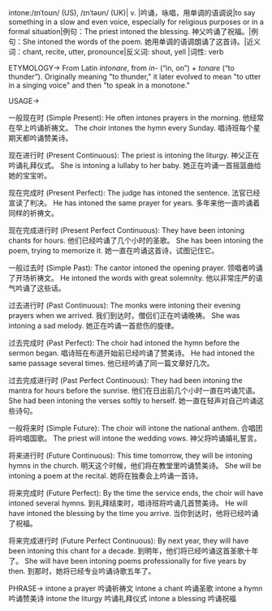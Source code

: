 intone:/ɪnˈtoʊn/ (US), /ɪnˈtəʊn/ (UK)| v. |吟诵，咏唱，用单调的语调说|to say something in a slow and even voice, especially for religious purposes or in a formal situation|例句：The priest intoned the blessing.  神父吟诵了祝福。|例句：She intoned the words of the poem. 她用单调的语调朗诵了这首诗。|近义词：chant, recite, utter, pronounce|反义词: shout, yell |词性: verb

ETYMOLOGY->
From Latin *intonare*, from *in-* (“in, on”) + *tonare* (“to thunder”).  Originally meaning "to thunder," it later evolved to mean "to utter in a singing voice" and then "to speak in a monotone."

USAGE->

一般现在时 (Simple Present):
He often intones prayers in the morning. 他经常在早上吟诵祈祷文。
The choir intones the hymn every Sunday.  唱诗班每个星期天都吟诵赞美诗。


现在进行时 (Present Continuous):
The priest is intoning the liturgy.  神父正在吟诵礼拜仪式。
She is intoning a lullaby to her baby. 她正在吟诵一首摇篮曲给她的宝宝听。


现在完成时 (Present Perfect):
The judge has intoned the sentence. 法官已经宣读了判决。
He has intoned the same prayer for years.  多年来他一直吟诵着同样的祈祷文。


现在完成进行时 (Present Perfect Continuous):
They have been intoning chants for hours.  他们已经吟诵了几个小时的圣歌。
She has been intoning the poem, trying to memorize it. 她一直在吟诵这首诗，试图记住它。


一般过去时 (Simple Past):
The cantor intoned the opening prayer.  领唱者吟诵了开场祈祷文。
He intoned the words with great solemnity. 他以非常庄严的语气吟诵了这些话。


过去进行时 (Past Continuous):
The monks were intoning their evening prayers when we arrived.  我们到达时，僧侣们正在吟诵晚祷。
She was intoning a sad melody.  她正在吟诵一首悲伤的旋律。


过去完成时 (Past Perfect):
The choir had intoned the hymn before the sermon began.  唱诗班在布道开始前已经吟诵了赞美诗。
He had intoned the same passage several times.  他已经吟诵了同一篇文章好几次。


过去完成进行时 (Past Perfect Continuous):
They had been intoning the mantra for hours before the sunrise.  他们在日出前几个小时一直在吟诵咒语。
She had been intoning the verses softly to herself. 她一直在轻声对自己吟诵这些诗句。


一般将来时 (Simple Future):
The choir will intone the national anthem. 合唱团将吟唱国歌。
The priest will intone the wedding vows.  神父将吟诵婚礼誓言。


将来进行时 (Future Continuous):
This time tomorrow, they will be intoning hymns in the church. 明天这个时候，他们将在教堂里吟诵赞美诗。
She will be intoning a poem at the recital.  她将在独奏会上吟诵一首诗。


将来完成时 (Future Perfect):
By the time the service ends, the choir will have intoned several hymns. 到礼拜结束时，唱诗班将吟诵几首赞美诗。
He will have intoned the blessing by the time you arrive.  当你到达时，他将已经吟诵了祝福。


将来完成进行时 (Future Perfect Continuous):
By next year, they will have been intoning this chant for a decade. 到明年，他们将已经吟诵这首圣歌十年了。
She will have been intoning poems professionally for five years by then. 到那时，她将已经专业吟诵诗歌五年了。


PHRASE->
intone a prayer  吟诵祈祷文
intone a chant  吟诵圣歌
intone a hymn  吟诵赞美诗
intone the liturgy  吟诵礼拜仪式
intone a blessing  吟诵祝福

